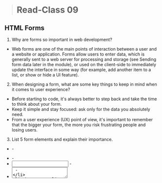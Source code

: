 ># Read-Class 09

## HTML Forms

1. Why are forms so important in web development?

* Web forms are one of the main points of interaction between a user and a website or application. Forms allow users to enter data, which is generally sent to a web server for processing and storage (see Sending form data later in the module), or used on the client-side to immediately update the interface in some way (for example, add another item to a list, or show or hide a UI feature).

2. When designing a form, what are some key things to keep in mind when it comes to user experience?

* Before starting to code, it's always better to step back and take the time to think about your form.
* Keep it simple and stay focused: ask only for the data you absolutely need.
* From a user experience (UX) point of view, it's important to remember that the bigger your form, the more you risk frustrating people and losing users.

3. List 5 form elements and explain their importance.

* <form> - 
* <label> - 
* <input> - 
* <textarea > -
* <button> - 

## Learn JS

1. How would you describe events to a non-technical friend?

2. When using the addEventListener() method, what 2 arguments will you need to provide?

3. Describe the event object. Why is the target within the event object useful?

4. What is the difference between event bubbling and event capturing?